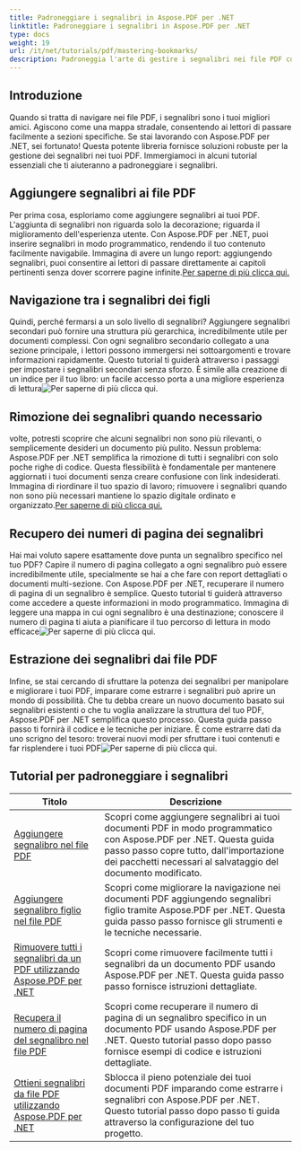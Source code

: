 ```yaml
---
title: Padroneggiare i segnalibri in Aspose.PDF per .NET
linktitle: Padroneggiare i segnalibri in Aspose.PDF per .NET
type: docs
weight: 19
url: /it/net/tutorials/pdf/mastering-bookmarks/
description: Padroneggia l'arte di gestire i segnalibri nei file PDF con Aspose.PDF per .NET. I nostri tutorial coprono tutto, dall'aggiunta alla rimozione dei segnalibri senza soluzione di continuità.
---
```

## Introduzione

Quando si tratta di navigare nei file PDF, i segnalibri sono i tuoi migliori amici. Agiscono come una mappa stradale, consentendo ai lettori di passare facilmente a sezioni specifiche. Se stai lavorando con Aspose.PDF per .NET, sei fortunato! Questa potente libreria fornisce soluzioni robuste per la gestione dei segnalibri nei tuoi PDF. Immergiamoci in alcuni tutorial essenziali che ti aiuteranno a padroneggiare i segnalibri.

## Aggiungere segnalibri ai file PDF

Per prima cosa, esploriamo come aggiungere segnalibri ai tuoi PDF. L'aggiunta di segnalibri non riguarda solo la decorazione; riguarda il miglioramento dell'esperienza utente. Con Aspose.PDF per .NET, puoi inserire segnalibri in modo programmatico, rendendo il tuo contenuto facilmente navigabile. Immagina di avere un lungo report: aggiungendo segnalibri, puoi consentire ai lettori di passare direttamente ai capitoli pertinenti senza dover scorrere pagine infinite.[Per saperne di più clicca qui.](./adding-bookmark/)

## Navigazione tra i segnalibri dei figli

 Quindi, perché fermarsi a un solo livello di segnalibri? Aggiungere segnalibri secondari può fornire una struttura più gerarchica, incredibilmente utile per documenti complessi. Con ogni segnalibro secondario collegato a una sezione principale, i lettori possono immergersi nei sottoargomenti e trovare informazioni rapidamente. Questo tutorial ti guiderà attraverso i passaggi per impostare i segnalibri secondari senza sforzo. È simile alla creazione di un indice per il tuo libro: un facile accesso porta a una migliore esperienza di lettura![Per saperne di più clicca qui.](./adding-child-bookmark/)

## Rimozione dei segnalibri quando necessario

 volte, potresti scoprire che alcuni segnalibri non sono più rilevanti, o semplicemente desideri un documento più pulito. Nessun problema: Aspose.PDF per .NET semplifica la rimozione di tutti i segnalibri con solo poche righe di codice. Questa flessibilità è fondamentale per mantenere aggiornati i tuoi documenti senza creare confusione con link indesiderati. Immagina di riordinare il tuo spazio di lavoro; rimuovere i segnalibri quando non sono più necessari mantiene lo spazio digitale ordinato e organizzato.[Per saperne di più clicca qui.](./remove-all-bookmarks/)

## Recupero dei numeri di pagina dei segnalibri

Hai mai voluto sapere esattamente dove punta un segnalibro specifico nel tuo PDF? Capire il numero di pagina collegato a ogni segnalibro può essere incredibilmente utile, specialmente se hai a che fare con report dettagliati o documenti multi-sezione. Con Aspose.PDF per .NET, recuperare il numero di pagina di un segnalibro è semplice. Questo tutorial ti guiderà attraverso come accedere a queste informazioni in modo programmatico. Immagina di leggere una mappa in cui ogni segnalibro è una destinazione; conoscere il numero di pagina ti aiuta a pianificare il tuo percorso di lettura in modo efficace![Per saperne di più clicca qui.](./retrieve-bookmark-page-number/)

## Estrazione dei segnalibri dai file PDF

Infine, se stai cercando di sfruttare la potenza dei segnalibri per manipolare e migliorare i tuoi PDF, imparare come estrarre i segnalibri può aprire un mondo di possibilità. Che tu debba creare un nuovo documento basato sui segnalibri esistenti o che tu voglia analizzare la struttura del tuo PDF, Aspose.PDF per .NET semplifica questo processo. Questa guida passo passo ti fornirà il codice e le tecniche per iniziare. È come estrarre dati da uno scrigno del tesoro: troverai nuovi modi per sfruttare i tuoi contenuti e far risplendere i tuoi PDF![Per saperne di più clicca qui.](./get-bookmarks-from-pdf-files/)

## Tutorial per padroneggiare i segnalibri
| Titolo | Descrizione |
| --- | --- | 
| [Aggiungere segnalibro nel file PDF](./adding-bookmark/) | Scopri come aggiungere segnalibri ai tuoi documenti PDF in modo programmatico con Aspose.PDF per .NET. Questa guida passo passo copre tutto, dall'importazione dei pacchetti necessari al salvataggio del documento modificato. |  
| [Aggiungere segnalibro figlio nel file PDF](./adding-child-bookmark/) | Scopri come migliorare la navigazione nei documenti PDF aggiungendo segnalibri figlio tramite Aspose.PDF per .NET. Questa guida passo passo fornisce gli strumenti e le tecniche necessarie. |  
| [Rimuovere tutti i segnalibri da un PDF utilizzando Aspose.PDF per .NET](./remove-all-bookmarks/) | Scopri come rimuovere facilmente tutti i segnalibri da un documento PDF usando Aspose.PDF per .NET. Questa guida passo passo fornisce istruzioni dettagliate. |  
| [Recupera il numero di pagina del segnalibro nel file PDF](./retrieve-bookmark-page-number/) | Scopri come recuperare il numero di pagina di un segnalibro specifico in un documento PDF usando Aspose.PDF per .NET. Questo tutorial passo dopo passo fornisce esempi di codice e istruzioni dettagliate. |  
| [Ottieni segnalibri da file PDF utilizzando Aspose.PDF per .NET](./get-bookmarks-from-pdf-files/) | Sblocca il pieno potenziale dei tuoi documenti PDF imparando come estrarre i segnalibri con Aspose.PDF per .NET. Questo tutorial passo dopo passo ti guida attraverso la configurazione del tuo progetto. |  